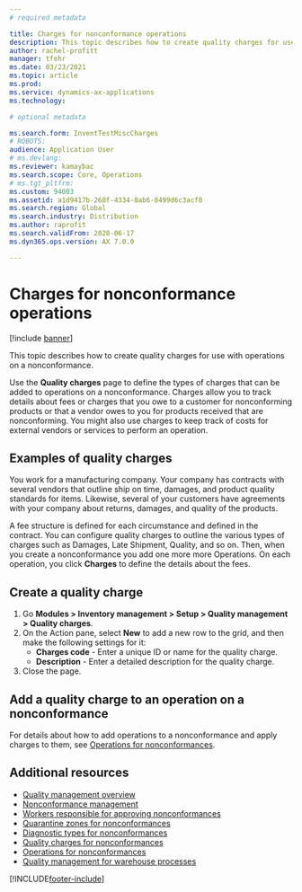 ```yaml
---
# required metadata

title: Charges for nonconformance operations
description: This topic describes how to create quality charges for use with operations on a nonconformance.
author: rachel-profitt
manager: tfehr
ms.date: 03/23/2021
ms.topic: article
ms.prod:
ms.service: dynamics-ax-applications
ms.technology:

# optional metadata

ms.search.form: InventTestMiscCharges
# ROBOTS:
audience: Application User
# ms.devlang:
ms.reviewer: kamaybac
ms.search.scope: Core, Operations
# ms.tgt_pltfrm:
ms.custom: 94003
ms.assetid: a1d9417b-268f-4334-8ab6-8499d6c3acf0
ms.search.region: Global
ms.search.industry: Distribution
ms.author: raprofit
ms.search.validFrom: 2020-06-17
ms.dyn365.ops.version: AX 7.0.0

---
```


# Charges for nonconformance operations

[!include [banner](../includes/banner.md)]

This topic describes how to create quality charges for use with operations on a nonconformance.

Use the **Quality charges** page to define the types of charges that can be added to operations on a nonconformance. Charges allow you to track details about fees or charges that you owe to a customer for nonconforming products or that a vendor owes to you for products received that are nonconforming. You might also use charges to keep track of costs for external vendors or services to perform an operation.

## Examples of quality charges

You work for a manufacturing company. Your company has contracts with several vendors that outline ship on time, damages, and product quality standards for items. Likewise, several of your customers have agreements with your company about returns, damages, and quality of the products.

A fee structure is defined for each circumstance and defined in the contract. You can configure quality charges to outline the various types of charges such as Damages, Late Shipment, Quality, and so on. Then, when you create a nonconformance you add one more more Operations. On each operation, you click **Charges** to define the details about the fees.

## Create a quality charge

1. Go **Modules > Inventory management >  Setup > Quality management > Quality charges**.
1. On the Action pane, select **New** to add a new row to the grid, and then make the following settings for it:
    - **Charges code** - Enter a unique ID or name for the quality charge.
    - **Description** - Enter a detailed description for the quality charge.
1. Close the page.

## Add a quality charge to an operation on a nonconformance

For details about how to add operations to a nonconformance and apply charges to them, see [Operations for nonconformances](quality-operations.md).

## Additional resources

- [Quality management overview](quality-management-processes.md)
- [Nonconformance management](enable-nonconformance-management.md)
- [Workers responsible for approving nonconformances](quality-responsible-workers.md)
- [Quarantine zones for nonconformances](quality-quarantine-zones.md)
- [Diagnostic types for nonconformances](quality-diagnostic-types.md)
- [Quality charges for nonconformances](quality-charges.md)
- [Operations for nonconformances](quality-operations.md)
- [Quality management for warehouse processes](quality-management-for-warehouses-processes.md)


[!INCLUDE[footer-include](../../includes/footer-banner.md)]